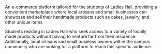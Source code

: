 An e-commerce platform tailored for the students of Ladies Hall, providing a convenient
marketplace where local artisans and small businesses can showcase and sell their handmade
products such as cakes, jewelry, and other unique items.

Students residing in Ladies Hall who seek access to a variety of locally made products without
having to venture far from their residence. Additionally, local artisans and small business
owners within the campus community who are looking for a platform to reach this specific
audience.
